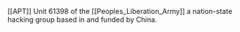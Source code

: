 [[APT]]
Unit 61398 of the [[Peoples_Liberation_Army]] a nation-state hacking group based in and funded by China.

